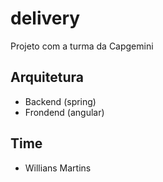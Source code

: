 # delivery

Projeto com a turma da Capgemini


## Arquitetura
- Backend (spring)
- Frondend (angular)

## Time
- Willians Martins